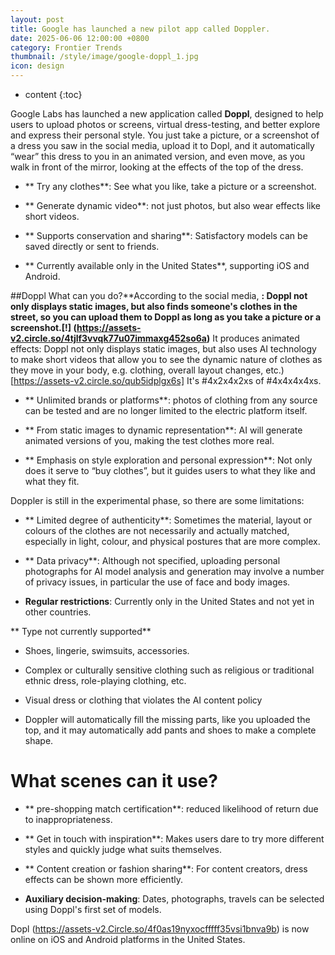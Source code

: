 ```yaml
---
layout: post
title: Google has launched a new pilot app called Doppler.
date: 2025-06-06 12:00:00 +0800
category: Frontier Trends
thumbnail: /style/image/google-doppl_1.jpg
icon: design
---
```

* content
{:toc}

Google Labs has launched a new application called **Doppl**, designed to help users to upload photos or screens, virtual dress-testing, and better explore and express their personal style. You just take a picture, or a screenshot of a dress you saw in the social media, upload it to Dopl, and it automatically “wear” this dress to you in an animated version, and even move, as you walk in front of the mirror, looking at the effects of the top of the dress.

- ** Try any clothes**: See what you like, take a picture or a screenshot.

- ** Generate dynamic video**: not just photos, but also wear effects like short videos.

- ** Supports conservation and sharing**: Satisfactory models can be saved directly or sent to friends.

- ** Currently available only in the United States**, supporting iOS and Android.

##Doppl What can you do?**According to the social media, **: Doppl not only displays static images, but also finds someone's clothes in the street, so you can upload them to Doppl as long as you take a picture or a screenshot.[!] (https://assets-v2.circle.so/4tjlf3vvqk77u07immaxg452so6a)** It produces animated effects: Doppl not only displays static images, but also uses AI technology to make short videos that allow you to see the dynamic nature of clothes as they move in your body, e.g. clothing, overall layout changes, etc.) [https://assets-v2.circle.so/qub5idplgx6s] It's #4x2x4x2xs of #4x4x4x4xs.

- ** Unlimited brands or platforms**: photos of clothing from any source can be tested and are no longer limited to the electric platform itself.

- ** From static images to dynamic representation**: AI will generate animated versions of you, making the test clothes more real.

- ** Emphasis on style exploration and personal expression**: Not only does it serve to “buy clothes”, but it guides users to what they like and what they fit.

Doppler is still in the experimental phase, so there are some limitations:

- ** Limited degree of authenticity**: Sometimes the material, layout or colours of the clothes are not necessarily and actually matched, especially in light, colour, and physical postures that are more complex.

- ** Data privacy**: Although not specified, uploading personal photographs for AI model analysis and generation may involve a number of privacy issues, in particular the use of face and body images.

- **Regular restrictions**: Currently only in the United States and not yet in other countries.

**  Type not currently supported**

- Shoes, lingerie, swimsuits, accessories.

- Complex or culturally sensitive clothing such as religious or traditional ethnic dress, role-playing clothing, etc.

- Visual dress or clothing that violates the AI content policy

- Doppler will automatically fill the missing parts, like you uploaded the top, and it may automatically add pants and shoes to make a complete shape.

# What scenes can it use?

- ** pre-shopping match certification**: reduced likelihood of return due to inappropriateness.

- ** Get in touch with inspiration**: Makes users dare to try more different styles and quickly judge what suits themselves.

- ** Content creation or fashion sharing**: For content creators, dress effects can be shown more efficiently.

- **Auxiliary decision-making**: Dates, photographs, travels can be selected using Doppl's first set of models.

Dopl (https://assets-v2.Circle.so/4f0as19nyxocfffff35vsi1bnva9b) is now online on iOS and Android platforms in the United States.